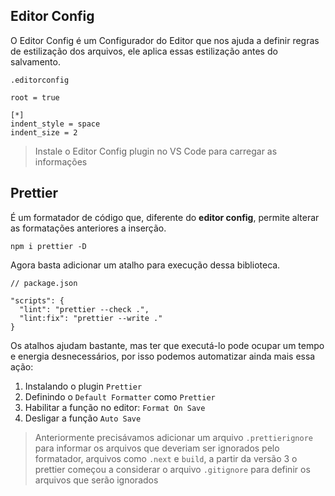 ## Editor Config
O Editor Config é um Configurador do Editor que nos ajuda a definir regras de estilização dos arquivos, ele aplica essas estilização antes do salvamento.

```
.editorconfig

root = true

[*]
indent_style = space
indent_size = 2
```

> Instale o Editor Config plugin no VS Code para carregar as informações

## Prettier
É um formatador de código que, diferente do **editor config**, permite alterar as formatações anteriores a inserção.
```
npm i prettier -D
```

Agora basta adicionar um atalho para execução dessa biblioteca.
```
// package.json

"scripts": {
  "lint": "prettier --check .",
  "lint:fix": "prettier --write ."
}
```

Os atalhos ajudam bastante, mas ter que executá-lo pode ocupar um tempo e energia desnecessários, por isso podemos automatizar ainda mais essa ação:
1. Instalando o plugin `Prettier`
2. Definindo o `Default Formatter` como `Prettier`
3. Habilitar a função no editor: `Format On Save`
4. Desligar a função `Auto Save`

> Anteriormente precisávamos adicionar um arquivo `.prettierignore` para informar os arquivos que deveriam ser ignorados pelo formatador, arquivos como `.next` e `build`, a partir da versão 3 o prettier começou a considerar o arquivo `.gitignore` para definir os arquivos que serão ignorados
